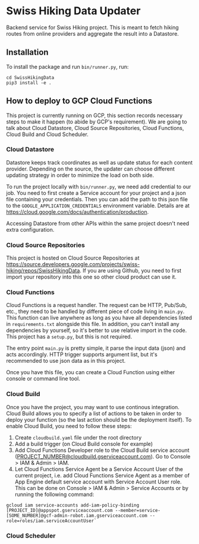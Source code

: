 # Swiss Hiking Data Updater

Backend service for Swiss Hiking project. This is meant to fetch hiking
routes from online providers and aggregate the result into a Datastore.

## Installation

To install the package and run `bin/runner.py`, run:

```
cd SwissHikingData
pip3 install -e .
```

## How to deploy to GCP Cloud Functions

This project is currently running on GCP, this section records necessary steps
to make it happen (to abide by GCP's requirement). We are going to talk about
Cloud Datastore, Cloud Source Repositories, Cloud Functions, Cloud Build and
Cloud Scheduler.

### Cloud Datastore

Datastore keeps track coordinates as well as update status for each content
provider. Depending on the source, the updater can choose different updating
strategy in order to minimize the load on both side.

To run the project locally with `bin/runner.py`, we need add credential to
our job. You need to first create a Service account for your project and
a json file containing your credentials. Then you can add the path to this
json file to the `GOOGLE_APPLICATION_CREDENTIALS` environment variable.
Details are at https://cloud.google.com/docs/authentication/production.

Accessing Datastore from other APIs within the same project doesn't need
extra configuration.

### Cloud Source Repositories

This project is hosted on Cloud Source Repositories at
https://source.developers.google.com/projects/swiss-hiking/repos/SwissHikingData.
If you are using Github, you need to first import your repository into this
one so other cloud product can use it.

### Cloud Functions

Cloud Functions is a request handler. The request can be HTTP, Pub/Sub, etc.,
they need to be handled by different piece of
code living in `main.py`. This function can live anywhere as long as you have
all dependencies listed in `requirements.txt` alongside this file. In addition,
you can't install any dependencies by yourself, so it's better to use relative
import in the code. This project has a `setup.py`, but this is not required.

The entry point `main.py` is pretty simple, it parse the input data (json)
and acts accordingly. HTTP trigger supports argument list, but it's
recommended to use json data as in this project.

Once you have this file, you can create a Cloud Function using either console
or command line tool.

### Cloud Build

Once you have the project, you may want to use continous integration. Cloud
Build allows you to specify a list of actions to be taken in order to deploy
your function (so the last action should be the deployment itself). To enable
Cloud Build, you need to follow these steps:

1. Create `cloudbuild.yaml` file under the root directory
2. Add a build trigger (on Cloud Build console for example)
3. Add Cloud Functions Developer role to the Cloud Build
   service account (PROJECT_NUMBER@cloudbuild.gserviceaccount.com).
   Go to Console > IAM & Admin > IAM.
4. Let Cloud Functions Service Agent be a Service Account User of the current
   project, i.e. add Cloud Functions Service Agent as a member of App Engine
   default service account with Service Account User role. This can be done
   on Console > IAM & Admin > Service Accounts or by running the following
   command:
   
```
gcloud iam service-accounts add-iam-policy-binding [PROJECT_ID]@appspot.gserviceaccount.com --member=service-[SOME_NUMBER]@gcf-admin-robot.iam.gserviceaccount.com --role=roles/iam.serviceAccountUser`
```

### Cloud Scheduler
